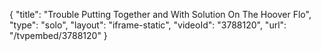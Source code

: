 {
    "title": "Trouble Putting Together and With Solution On The Hoover Flo",
    "type": "solo",
    "layout": "iframe-static",
    "videoId": "3788120",
    "url": "\/tvpembed\/3788120"
}